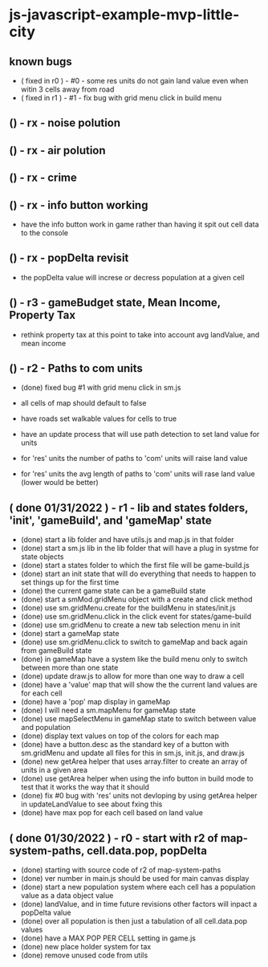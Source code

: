 # js-javascript-example-mvp-little-city

## known bugs

* ( fixed in r0 ) - #0 - some res units do not gain land value even when witin 3 cells away from road
* ( fixed in r1 ) - #1 - fix bug with grid menu click in build menu

<!-- Maintenance -->



<!-- Additional Features -->

## () - rx - noise polution

## () - rx - air polution

## () - rx - crime

<!-- Minimum Viable Product -->

## () - rx - info button working
* have the info button work in game rather than having it spit out cell data to the console

## () - rx - popDelta revisit 
* the popDelta value will increse or decress population at a given cell

## () - r3 - gameBudget state, Mean Income, Property Tax
* rethink property tax at this point to take into account avg landValue, and mean income

## () - r2 - Paths to com units
* (done) fixed bug #1 with grid menu click in sm.js
* all cells of map should default to false
* have roads set walkable values for cells to true

* have an update process that will use path detection to set land value for units

* for 'res' units the number of paths to 'com' units will raise land value
* for 'res' units the avg length of paths to 'com' units will rase land value (lower would be better)

## ( done 01/31/2022 ) - r1 - lib and states folders, 'init', 'gameBuild', and 'gameMap' state
* (done) start a lib folder and have utils.js and map.js in that folder
* (done) start a sm.js lib in the lib folder that will have a plug in systme for state objects
* (done) start a states folder to which the first file will be game-build.js
* (done) start an init state that will do everything that needs to happen to set things up for the first time
* (done) the current game state can be a gameBuild state
* (done) start a smMod.gridMenu object with a create and click method
* (done) use sm.gridMenu.create for the buildMenu in states/init.js
* (done) use sm.gridMenu.click in the click event for states/game-build
* (done) use sm.gridMenu to create a new tab selection menu in init
* (done) start a gameMap state
* (done) use sm.gridMenu.click to switch to gameMap and back again from gameBuild state
* (done) in gameMap have a system like the build menu only to switch between more than one state
* (done) update draw.js to allow for more than one way to draw a cell
* (done) have a 'value' map that will show the the current land values are for each cell
* (done) have a 'pop' map display in gameMap
* (done) I will need a sm.mapMenu for gameMap state
* (done) use mapSelectMenu in gameMap state to switch between value and population
* (done) display text values on top of the colors for each map
* (done) have a button.desc as the standard key of a button with sm.gridMenu and update all files for this in sm.js, init.js, and draw.js
* (done) new getArea helper that uses array.filter to create an array of units in a given area
* (done) use getArea helper when using the info button in build mode to test that it works the way that it should
* (done) fix #0 bug with 'res' units not devloping by using getArea helper in updateLandValue to see about fxing this 
* (done) have max pop for each cell based on land value

## ( done 01/30/2022 ) - r0 - start with r2 of map-system-paths, cell.data.pop, popDelta
* (done) starting with source code of r2 of map-system-paths
* (done) ver number in main.js should be used for main canvas display
* (done) start a new population system where each cell has a population value as a data object value
* (done) landValue, and in time future revisions other factors will inpact a popDelta value
* (done) over all population is then just a tabulation of all cell.data.pop values
* (done) have a MAX POP PER CELL setting in game.js
* (done) new place holder system for tax
* (done) remove unused code from utils
